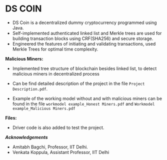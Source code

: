 # DS COIN

- DS Coin is a decentralized dummy cryptocurrency programmed using Java.
- Self-implemented authenticated linked list and Merkle trees are used for building transaction blocks using CRF(SHA256) and secure storage.
- Engineered the features of initiating and validating transactions, used Merkle Trees for optimal time complexity.

**Malicious Miners:**
-  Implemented tree structure of blockchain besides linked list, to detect malicious miners in decentralized process


- Can be find detailed description of the project in the file `Project Description.pdf`.
- Example of the working model without and with malicious miners can be found in the file `workmodel example_Honest Miners.pdf` and `Workmodel example_Malicious Miners.pdf`


**Files:**
- Driver code is also added to test the project.


***Acknowledgements***
- Amitabh Bagchi, Professor, IIT Delhi.
- Venkata Koppula, Assistant Professor, IIT Delhi